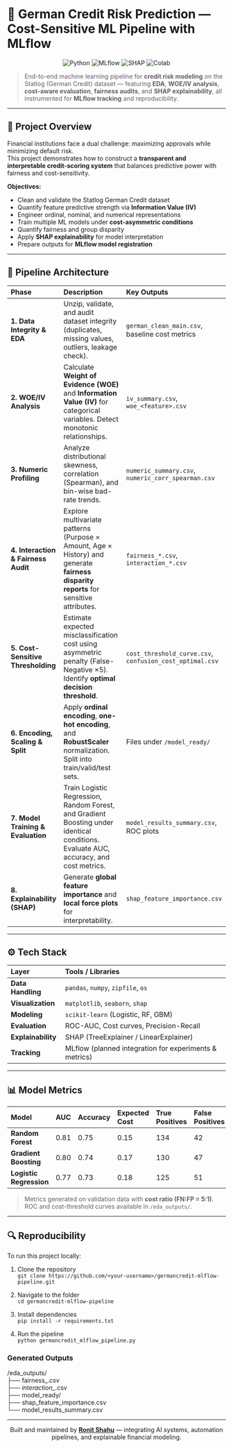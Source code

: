 # 🧠 German Credit Risk Prediction — Cost-Sensitive ML Pipeline with MLflow

<p align="center">
  <img src="https://img.shields.io/badge/Python-3.10%2B-blue" alt="Python">
  <img src="https://img.shields.io/badge/MLflow-Tracking-orange" alt="MLflow">
  <img src="https://img.shields.io/badge/Explainability-SHAP-green" alt="SHAP">
  <img src="https://img.shields.io/badge/Notebook-Colab-yellow" alt="Colab">
</p>

> End-to-end machine learning pipeline for **credit risk modeling** on the Statlog (German Credit) dataset — featuring **EDA**, **WOE/IV analysis**, **cost-aware evaluation**, **fairness audits**, and **SHAP explainability**, all instrumented for **MLflow tracking** and reproducibility.

---

## 📘 Project Overview

Financial institutions face a dual challenge: maximizing approvals while minimizing default risk.  
This project demonstrates how to construct a **transparent and interpretable credit-scoring system** that balances predictive power with fairness and cost-sensitivity.

**Objectives:**
- Clean and validate the Statlog German Credit dataset  
- Quantify feature predictive strength via **Information Value (IV)**  
- Engineer ordinal, nominal, and numerical representations  
- Train multiple ML models under **cost-asymmetric conditions**  
- Quantify fairness and group disparity  
- Apply **SHAP explainability** for model interpretation  
- Prepare outputs for **MLflow model registration**

---

## 🧩 Pipeline Architecture

| Phase | Description | Key Outputs |
|:------|:-------------|:-------------|
| **1. Data Integrity & EDA** | Unzip, validate, and audit dataset integrity (duplicates, missing values, outliers, leakage check). | `german_clean_main.csv`, baseline cost metrics |
| **2. WOE/IV Analysis** | Calculate **Weight of Evidence (WOE)** and **Information Value (IV)** for categorical variables. Detect monotonic relationships. | `iv_summary.csv`, `woe_<feature>.csv` |
| **3. Numeric Profiling** | Analyze distributional skewness, correlation (Spearman), and bin-wise bad-rate trends. | `numeric_summary.csv`, `numeric_corr_spearman.csv` |
| **4. Interaction & Fairness Audit** | Explore multivariate patterns (Purpose × Amount, Age × History) and generate **fairness disparity reports** for sensitive attributes. | `fairness_*.csv`, `interaction_*.csv` |
| **5. Cost-Sensitive Thresholding** | Estimate expected misclassification cost using asymmetric penalty (False-Negative ×5). Identify **optimal decision threshold**. | `cost_threshold_curve.csv`, `confusion_cost_optimal.csv` |
| **6. Encoding, Scaling & Split** | Apply **ordinal encoding**, **one-hot encoding**, and **RobustScaler** normalization. Split into train/valid/test sets. | Files under `/model_ready/` |
| **7. Model Training & Evaluation** | Train Logistic Regression, Random Forest, and Gradient Boosting under identical conditions. Evaluate AUC, accuracy, and cost metrics. | `model_results_summary.csv`, ROC plots |
| **8. Explainability (SHAP)** | Generate **global feature importance** and **local force plots** for interpretability. | `shap_feature_importance.csv` |

---

## ⚙️ Tech Stack

| Layer | Tools / Libraries |
|:------|:------------------|
| **Data Handling** | `pandas`, `numpy`, `zipfile`, `os` |
| **Visualization** | `matplotlib`, `seaborn`, `shap` |
| **Modeling** | `scikit-learn` (Logistic, RF, GBM) |
| **Evaluation** | ROC-AUC, Cost curves, Precision-Recall |
| **Explainability** | SHAP (TreeExplainer / LinearExplainer) |
| **Tracking** | MLflow (planned integration for experiments & metrics) |

---

## 📊 Model Metrics

| Model | AUC | Accuracy | Expected Cost | True Positives | False Positives | False Negatives | True Negatives |
|:------|:----|:----------|:---------------|:----------------|:----------------|:----------------|:----------------|
| **Random Forest** | 0.81 | 0.75 | 0.15 | 134 | 42 | 27 | 197 |
| **Gradient Boosting** | 0.80 | 0.74 | 0.17 | 130 | 47 | 30 | 193 |
| **Logistic Regression** | 0.77 | 0.73 | 0.18 | 125 | 51 | 35 | 189 |

> Metrics generated on validation data with **cost ratio (FN:FP = 5:1)**.  
> ROC and cost-threshold curves available in `/eda_outputs/`.

---

## 🔍 Reproducibility

To run this project locally:

1. Clone the repository  
   `git clone https://github.com/<your-username>/germancredit-mlflow-pipeline.git`

2. Navigate to the folder  
   `cd germancredit-mlflow-pipeline`

3. Install dependencies  
   `pip install -r requirements.txt`

4. Run the pipeline  
   `python germancredit_mlflow_pipeline.py`

### Generated Outputs

/eda_outputs/  
├── fairness_*.csv  
├── interaction_*.csv  
├── model_ready/  
├── shap_feature_importance.csv  
└── model_results_summary.csv  

---

<p align="center">
  Built and maintained by <a href="https://ronitshahu.com" target="_blank"><b>Ronit Shahu</b></a> — integrating AI systems, automation pipelines, and explainable financial modeling.
</p>
